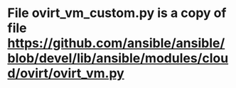 # File ovirt_vm_custom.py is a copy of file https://github.com/ansible/ansible/blob/devel/lib/ansible/modules/cloud/ovirt/ovirt_vm.py
